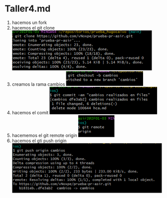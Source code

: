 # Taller4.md
1. hacemos un fork
2. hacemos el git clone 
![imagen](img/Captura5.PNG)
3. creamos la rama cambios
![imagen](img/Captura4.PNG)
4. hacemos el comit
![imagen](img/Captura6.PNG)
5. hacememos el  git remote origin
![imagen](img/Captura7.PNG)
6. hacemos el gti push origin
![imagen](img/Captura8.PNG)
